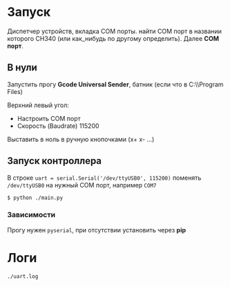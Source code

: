 # Запуск

Диспетчер устройств, вкладка COM порты.
   найти COM порт в названии которого CH340 (или как_нибудь по другому определить). Далее **COM порт**.

## В нули

Запустить прогу **Gcode Universal Sender**, батник (если что в С:\\\\Program Files)

Верхний левый угол:

* Настроить COM порт
* Скорость (Baudrate) 115200

Выставить в ноль в ручную кнопочками (x+ x- ...)

## Запуск контроллера


В строке `uart = serial.Serial('/dev/ttyUSB0', 115200)` поменять `/dev/ttyUSB0` на нужный COM порт, например `COM7`

`$ python ./main.py`


### Зависимости

Прогу нужен `pyserial`, при отсутствии установить через **pip**

# Логи

`./uart.log`


